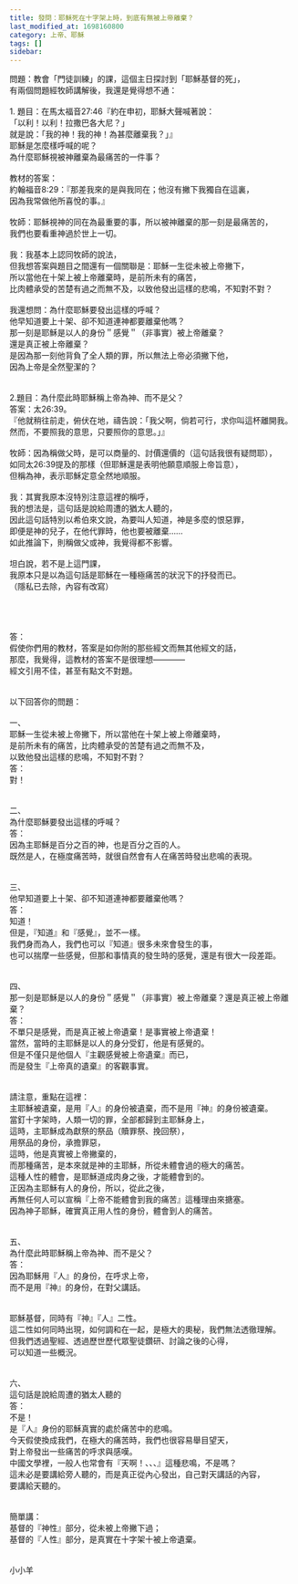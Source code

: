 ```yaml
---
title: 發問：耶穌死在十字架上時，到底有無被上帝離棄？
last_modified_at: 1698160800
category: 上帝、耶穌
tags: []
sidebar: 
---
```


 <div>問題：教會「門徒訓練」的課，這個主日探討到「耶穌基督的死」，</div>

<div>有兩個問題經牧師講解後，我還是覺得想不通：</div>

<div>&nbsp;</div>

<div>1.<span style="white-space:pre"> </span>題目：在馬太福音27:46『約在申初，耶穌大聲喊著說：</div>

<div>「以利！以利！拉撒巴各大尼？」</div>

<div>就是說：「我的神！我的神！為甚麼離棄我？」』</div>

<div>耶穌是怎麼樣呼喊的呢？</div>

<div>為什麼耶穌視被神離棄為最痛苦的一件事？</div>

<div>&nbsp;</div>

<div>教材的答案：</div>

<div>約翰福音8:29：『那差我來的是與我同在；他沒有撇下我獨自在這裏，</div>

<div>因為我常做他所喜悅的事。』</div>

<div>&nbsp;</div>

<div>牧師：耶穌視神的同在為最重要的事，所以被神離棄的那一刻是最痛苦的，</div>

<div>我們也要看重神過於世上一切。</div>

<div>&nbsp;</div>

<div>我：我基本上認同牧師的說法，</div>

<div>但我想答案與題目之間還有一個關聯是：耶穌一生從未被上帝撇下，</div>

<div>所以當他在十架上被上帝離棄時，是前所未有的痛苦，</div>

<div>比肉體承受的苦楚有過之而無不及，以致他發出這樣的悲鳴，不知對不對？</div>

<div>&nbsp;</div>

<div>我還想問：為什麼耶穌要發出這樣的呼喊？</div>

<div>他早知道要上十架、卻不知道連神都要離棄他嗎？</div>

<div>那一刻是耶穌是以人的身份＂感覺＂（非事實）被上帝離棄？</div>

<div>還是真正被上帝離棄？</div>

<div>是因為那一刻他背負了全人類的罪，所以無法上帝必須撇下他，</div>

<div>因為上帝是全然聖潔的？</div>

<div>&nbsp;</div>

<div>&nbsp;</div>

<div>2.題目：為什麼此時耶穌稱上帝為神、而不是父？</div>

<div>答案：太26:39。</div>

<div>『他就稍往前走，俯伏在地，禱告說：「我父啊，倘若可行，求你叫這杯離開我。</div>

<div>然而，不要照我的意思，只要照你的意思。」』</div>

<div>&nbsp;</div>

<div>牧師：因為稱做父時，是可以商量的、討價還價的（這句話我很有疑問耶），</div>

<div>如同太26:39提及的那樣（但耶穌還是表明他願意順服上帝旨意），</div>

<div>但稱為神，表示耶穌定意全然地順服。</div>

<div>&nbsp;</div>

<div>我：其實我原本沒特別注意這裡的稱呼，</div>

<div>我的想法是，這句話是說給周遭的猶太人聽的，</div>

<div>因此這句話特別以希伯來文說，為要叫人知道，神是多麼的恨惡罪，</div>

<div>即便是神的兒子，在他代罪時，他也要被離棄......</div>

<div>如此推論下，則稱做父或神，我覺得都不影響。</div>

<div>&nbsp;</div>

<div>坦白說，若不是上這門課，</div>

<div>我原本只是以為這句話是耶穌在一種極痛苦的狀況下的抒發而已。</div>

<div>（隱私已去除，內容有改寫）</div>

<div>&nbsp;</div>

<div>&nbsp;</div>

<div>&nbsp;</div>

<div>&nbsp;</div>

<div>答：</div>

<div>假使你們用的教材，答案是如你附的那些經文而無其他經文的話，</div>

<div>那麼，我覺得，這教材的答案不是很理想————</div>

<div>經文引用不佳，甚至有點文不對題。</div>

<div>&nbsp;</div>

<div>&nbsp;</div>

<div>以下回答你的問題：</div>

<div>&nbsp;</div>

<div>一、<span style="white-space:pre"> </span></div>

<div>耶穌一生從未被上帝撇下，所以當他在十架上被上帝離棄時，</div>

<div>是前所未有的痛苦，比肉體承受的苦楚有過之而無不及，</div>

<div>以致他發出這樣的悲鳴，不知對不對？</div>

<div>答：</div>

<div>對！</div>

<div>&nbsp;</div>

<div>&nbsp;</div>

<div>二、</div>

<div>為什麼耶穌要發出這樣的呼喊？</div>

<div>答：</div>

<div>因為主耶穌是百分之百的神，也是百分之百的人。</div>

<div>既然是人，在極度痛苦時，就很自然會有人在痛苦時發出悲鳴的表現。</div>

<div>&nbsp;</div>

<div>&nbsp;</div>

<div>三、</div>

<div>他早知道要上十架、卻不知道連神都要離棄他嗎？</div>

<div>答：</div>

<div>知道！</div>

<div>但是，『知道』和『感覺』，並不一樣。</div>

<div>我們身而為人，我們也可以『知道』很多未來會發生的事，</div>

<div>也可以揣摩一些感覺，但那和事情真的發生時的感覺，還是有很大一段差距。</div>

<div>&nbsp;</div>

<div>&nbsp;</div>

<div>四、</div>

<div>那一刻是耶穌是以人的身份＂感覺＂（非事實）被上帝離棄？還是真正被上帝離棄？</div>

<div>答：</div>

<div>不單只是感覺，而是真正被上帝遺棄！是事實被上帝遺棄！</div>

<div>當然，當時的主耶穌是以人的身分受釘，他是有感覺的。</div>

<div>但是不僅只是他個人『主觀感覺被上帝遺棄』而已，</div>

<div>而是發生『上帝真的遺棄』的客觀事實。</div>

<div>&nbsp;</div>

<div>&nbsp;</div>

<div>請注意，重點在這裡：</div>

<div>主耶穌被遺棄，是用『人』的身份被遺棄，而不是用『神』的身份被遺棄。</div>

<div>當釘十字架時，人類一切的罪，全部都歸到主耶穌身上，</div>

<div>這時，主耶穌成為獻祭的祭品（贖罪祭、挽回祭），</div>

<div>用祭品的身份，承擔罪惡，</div>

<div>這時，他是真實被上帝撇棄的，</div>

<div>而那種痛苦，是本來就是神的主耶穌，所從未體會過的極大的痛苦。</div>

<div>這種人性的體會，是耶穌道成肉身之後，才能體會到的。</div>

<div>正因為主耶穌有人的身份，所以，從此之後，</div>

<div>再無任何人可以宣稱『上帝不能體會到我的痛苦』這種理由來搪塞。</div>

<div>因為神子耶穌，確實真正用人性的身份，體會到人的痛苦。</div>

<div>&nbsp;</div>

<div>&nbsp;</div>

<div>五、</div>

<div>為什麼此時耶穌稱上帝為神、而不是父？</div>

<div>答：</div>

<div>因為耶穌用『人』的身份，在呼求上帝，</div>

<div>而不是用『神』的身份，在對父講話。</div>

<div>&nbsp;</div>

<div>&nbsp;</div>

<div>耶穌基督，同時有『神』『人』二性。</div>

<div>這二性如何同時出現，如何調和在一起，是極大的奧秘，我們無法透徹理解。</div>

<div>但我們透過聖經、透過歷世歷代眾聖徒鑽研、討論之後的心得，</div>

<div>可以知道一些概況。</div>

<div>&nbsp;</div>

<div>&nbsp;</div>

<div>六、</div>

<div>這句話是說給周遭的猶太人聽的</div>

<div>答：</div>

<div>不是！</div>

<div>是『人』身份的耶穌真實的處於痛苦中的悲鳴。</div>

<div>今天假使換成我們，在極大的痛苦時，我們也很容易舉目望天，</div>

<div>對上帝發出一些痛苦的呼求與感嘆。</div>

<div>中國文學裡，一般人也常會有『天啊！、、、』這種悲鳴，不是嗎？</div>

<div>這未必是要講給旁人聽的，而是真正從內心發出，自己對天講話的內容，</div>

<div>要講給天聽的。</div>

<div>&nbsp;</div>

<div>&nbsp;</div>

<div>簡單講：</div>

<div>基督的『神性』部分，從未被上帝撇下過；</div>

<div>基督的『人性』部分，是真實在十字架十被上帝遺棄。</div>

<div>&nbsp;</div>

<div>&nbsp;</div>

<div>小小羊</div>

<div>&nbsp;</div>
